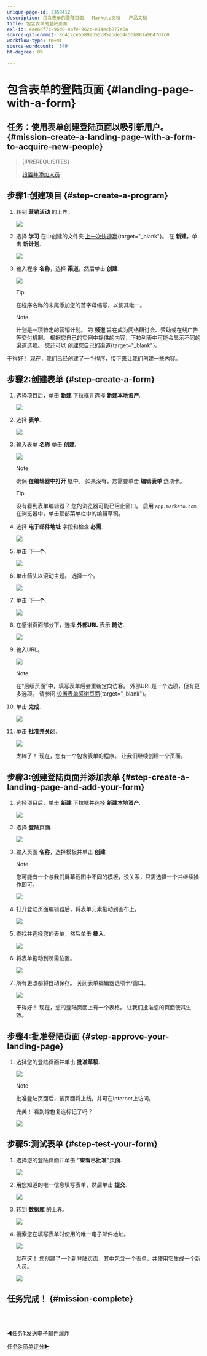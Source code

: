 ```yaml
---
unique-page-id: 2359412
description: 包含表单的登陆页面 — Marketo文档 — 产品文档
title: 包含表单的登陆页面
exl-id: 4ae6df7c-96d0-4bfe-962c-e14ecb877a6a
source-git-commit: 8d412ce5589eb55c85abded4c55b801a9647d1c0
workflow-type: tm+mt
source-wordcount: '549'
ht-degree: 0%

---
```


# 包含表单的登陆页面 {#landing-page-with-a-form}

## 任务：使用表单创建登陆页面以吸引新用户。 {#mission-create-a-landing-page-with-a-form-to-acquire-new-people}

>[!PREREQUISITES]
>
>[设置并添加人员](/help/marketo/getting-started/quick-wins/get-set-up-and-add-a-person.md)

## 步骤1:创建项目 {#step-create-a-program}

1. 转到 **营销活动** 的上界。

   ![](assets/landing-page-with-a-form-1.png)

1. 选择 **学习** 在中创建的文件夹 [上一次快速赢](/help/marketo/getting-started/quick-wins/send-an-email.md){target=&quot;_blank&quot;}。 在 **新建**，单击 **新计划**.

   ![](assets/landing-page-with-a-form-2.png)

1. 输入程序 **名称**，选择 **渠道**，然后单击 **创建**.

   ![](assets/landing-page-with-a-form-3.png)

   >[!TIP]
   >
   >在程序名称的末尾添加您的首字母缩写，以使其唯一。

   >[!NOTE]
   >
   >计划是一项特定的营销计划。 的 **频道** 旨在成为网络研讨会、赞助或在线广告等交付机制。 根据您自己的实例中提供的内容，下拉列表中可能会显示不同的渠道选项。 您还可以 [创建您自己的渠道](/help/marketo/product-docs/administration/tags/create-a-program-channel.md){target=&quot;_blank&quot;}。

干得好！ 现在，我们已经创建了一个程序，接下来让我们创建一些内容。

## 步骤2:创建表单 {#step-create-a-form}

1. 选择项目后，单击 **新建** 下拉框并选择 **新建本地资产**.

   ![](assets/landing-page-with-a-form-4.png)

1. 选择 **表单**.

   ![](assets/landing-page-with-a-form-5.png)

1. 输入表单 **名称** 单击 **创建**.

   ![](assets/landing-page-with-a-form-6.png)

   >[!NOTE]
   >
   >确保 **在编辑器中打开** 框中。 如果没有，您需要单击 **编辑表单** 选项卡。

   >[!TIP]
   >
   >没有看到表单编辑器？ 您的浏览器可能已阻止窗口。 启用 `app.marketo.com` 在浏览器中，单击顶部菜单栏中的编辑草稿。

1. 选择 **电子邮件地址** 字段和检查 **必需**.

   ![](assets/landing-page-with-a-form-7.png)

1. 单击 **下一个**.

   ![](assets/landing-page-with-a-form-8.png)

1. 单击箭头以滚动主题。 选择一个。

   ![](assets/landing-page-with-a-form-9.png)

1. 单击 **下一个**.

   ![](assets/landing-page-with-a-form-10.png)

1. 在感谢页面部分下，选择 **外部URL** 表示 **随访**.

   ![](assets/landing-page-with-a-form-11.png)

1. 输入URL。

   ![](assets/landing-page-with-a-form-12.png)

   >[!NOTE]
   >
   >在“后续页面”中，填写表单后会重新定向访客。 外部URL是一个选项，但有更多选项。 请参阅 [设置表单感谢页面](/help/marketo/product-docs/demand-generation/forms/creating-a-form/set-a-form-thank-you-page.md){target=&quot;_blank&quot;}。

1. 单击 **完成**.

   ![](assets/landing-page-with-a-form-13.png)

1. 单击 **批准并关闭**.

   ![](assets/landing-page-with-a-form-14.png)

   太棒了！ 现在，您有一个包含表单的程序。 让我们继续创建一个页面。

## 步骤3:创建登陆页面并添加表单 {#step-create-a-landing-page-and-add-your-form}

1. 选择项目后，单击 **新建** 下拉框并选择 **新建本地资产**.

   ![](assets/landing-page-with-a-form-15.png)

1. 选择 **登陆页面**.

   ![](assets/landing-page-with-a-form-16.png)

1. 输入页面 **名称**，选择模板并单击 **创建**.

   >[!NOTE]
   >
   >您可能有一个与我们屏幕截图中不同的模板，没关系，只需选择一个并继续操作即可。

   ![](assets/landing-page-with-a-form-17.png)

1. 打开登陆页面编辑器后，将表单元素拖动到画布上。

   ![](assets/landing-page-with-a-form-18.png)

1. 查找并选择您的表单，然后单击 **插入**.

   ![](assets/landing-page-with-a-form-19.png)

1. 将表单拖动到所需位置。

   ![](assets/landing-page-with-a-form-20.png)

1. 所有更改都将自动保存。 关闭表单编辑器选项卡/窗口。

   ![](assets/landing-page-with-a-form-21.png)

   干得好！ 现在，您的登陆页面上有一个表格。 让我们批准您的页面使其生效。

## 步骤4:批准登陆页面 {#step-approve-your-landing-page}

1. 选择您的登陆页面并单击 **批准草稿**.

   ![](assets/landing-page-with-a-form-22.png)

   >[!NOTE]
   >
   >批准登陆页面后，该页面将上线，并可在Internet上访问。

   完美！ 看到绿色复选标记了吗？

   ![](assets/landing-page-with-a-form-23.png)

## 步骤5:测试表单 {#step-test-your-form}

1. 选择您的登陆页面并单击 **“查看已批准”页面**.

   ![](assets/landing-page-with-a-form-24.png)

1. 用您知道的唯一信息填写表单，然后单击 **提交**.

   ![](assets/landing-page-with-a-form-25.png)

1. 转到 **数据库** 的上界。

   ![](assets/landing-page-with-a-form-26.png)

1. 搜索您在填写表单时使用的唯一电子邮件地址。

   ![](assets/landing-page-with-a-form-27.png)

   就在这！ 您创建了一个新登陆页面，其中包含一个表单，并使用它生成一个新人员。

   ![](assets/landing-page-with-a-form-28.png)

## 任务完成！ {#mission-complete}

<br> 

[◄任务1:发送电子邮件爆炸](/help/marketo/getting-started/quick-wins/send-an-email.md)

[任务3:简单评分►](/help/marketo/getting-started/quick-wins/simple-scoring.md)
